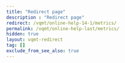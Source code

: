```yaml
---
title: "Redirect page"
description : "Redirect page"
redirect: /vqmt/online-help-14-1/metrics/
permalink: /vqmt/online-help-last/metrics/
hidden: true
layout: vqmt-redirect
tag: []
exclude_from_see_also: true
---
```

